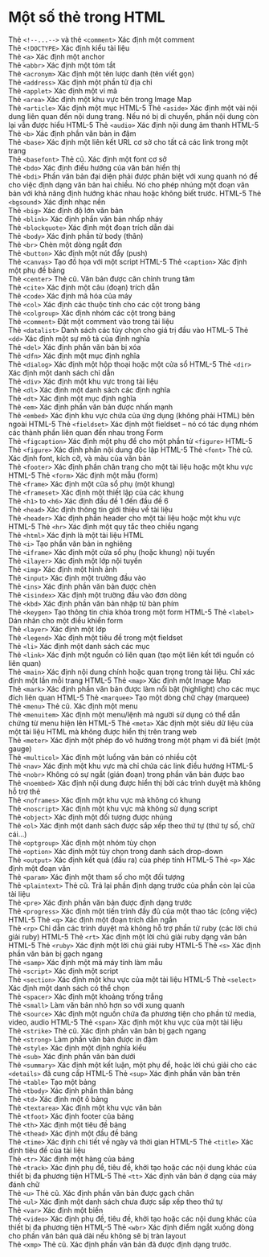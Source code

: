 # Một số thẻ trong HTML

Thẻ `<!--...-->` và thẻ `<comment>`	Xác định một comment	 
Thẻ `<!DOCTYPE>`	Xác định kiểu tài liệu	 
Thẻ `<a>`	Xác định một anchor	 
Thẻ `<abbr>`	Xác định một tóm tắt	 
Thẻ `<acronym>`	Xác định một tên lược danh (tên viết gọn)	 
Thẻ `<address>`	Xác định một phần tử địa chỉ	 
Thẻ `<applet>`	Xác định một vi mã	 
Thẻ `<area>`	Xác định một khu vực bên trong Image Map	 
Thẻ `<article>`	Xác định một mục HTML-5
Thẻ `<aside>`	Xác định một vài nội dung liên quan đến nội dung trang. Nếu nó bị di chuyển, phần nội dung còn lại vẫn được hiểu	HTML-5
Thẻ `<audio>`	Xác định nội dung âm thanh	HTML-5
Thẻ `<b>`	Xác định phần văn bản in đậm	 
Thẻ `<base>`	Xác định một liên kết URL cơ sở cho tất cả các link trong một trang	 
Thẻ `<basefont>`	Thẻ cũ. Xác định một font cơ sở	 
Thẻ `<bdo>`	Xác định điều hướng của văn bản hiển thị	 
Thẻ `<bdi>`	Phần văn bản đại diện phải được phân biệt với xung quanh nó để cho việc định dạng văn bản hai chiều. Nó cho phép nhúng một đoạn văn bản với khả năng định hướng khác nhau hoặc không biết trước.	HTML-5
Thẻ `<bgsound`>	Xác định nhạc nền	 
Thẻ `<big>`	Xác định độ lớn văn bản	 
Thẻ `<blink>`	Xác định phần văn bản nhấp nháy	 
Thẻ `<blockquote>`	Xác định một đoạn trích dẫn dài	 
Thẻ `<body>`	Xác định phần tử body (thân)	 
Thẻ `<br>`	Chèn một dòng ngắt đơn	 
Thẻ `<button>`	Xác định một nút đẩy (push)	 
Thẻ `<canvas>`	Tạo đồ họa với một script	HTML-5
Thẻ `<caption>`	Xác định một phụ đề bảng	 
Thẻ `<center>`	Thẻ cũ. Văn bản được căn chỉnh trung tâm	 
Thẻ `<cite>`	Xác định một câu (đoạn) trích dẫn	 
Thẻ `<code>`	Xác định mã hóa của máy	 
Thẻ `<col>`	Xác định các thuộc tính cho các cột trong bảng	 
Thẻ `<colgroup>`	Xác định nhóm các cột trong bảng	 
Thẻ `<comment>`	Đặt một comment vào trong tài liệu	 
Thẻ `<datalist>`	Danh sách các tùy chọn cho giá trị đầu vào	HTML-5
Thẻ `<dd>`	Xác định một sự mô tả của định nghĩa	 
Thẻ `<del>`	Xác định phần văn bản bị xóa	 
Thẻ `<dfn>`	Xác định một mục định nghĩa	 
Thẻ `<dialog>`	Xác định một hộp thoại hoặc một cửa sổ	HTML-5
Thẻ `<dir>`	Xác định một danh sách chỉ dẫn	 
Thẻ `<div>`	Xác định một khu vực trong tài liệu	 
Thẻ `<dl>`	Xác định một danh sách các định nghĩa	 
Thẻ `<dt>`	Xác định một mục định nghĩa	 
Thẻ `<em>`	Xác định phần văn bản được nhấn mạnh	 
Thẻ `<embed>`	Xác định khu vực chứa của ứng dụng (không phải HTML) bên ngoài	HTML-5
Thẻ `<fieldset>`	Xác định một fieldset – nó có tác dụng nhóm các thành phần liên quan đến nhau trong Form	 
Thẻ `<figcaption>`	Xác định một phụ đề cho một phần tử `<figure>`	HTML-5
Thẻ `<figure>`	Xác định phần nội dung độc lập	HTML-5
Thẻ `<font>`	Thẻ cũ. Xác định font, kích cỡ, và màu của văn bản	 
Thẻ `<footer>`	Xác định phần chân trang cho một tài liệu hoặc một khu vực	HTML-5
Thẻ `<form>`	Xác định một mẫu (form)	 
Thẻ `<frame>`	Xác định một cửa sổ phụ (một khung)	 
Thẻ `<frameset>`	Xác định một thiết lập của các khung	 
Thẻ `<h1>` to `<h6>`	Xác định đầu đề 1 đến đầu đề 6	 
Thẻ `<head>`	Xác định thông tin giới thiệu về tài liệu	 
Thẻ `<header>`	Xác định phần header cho một tài liệu hoặc một khu vực	HTML-5
Thẻ `<hr>`	Xác định một quy tắc theo chiều ngang	 
Thẻ `<html>`	Xác định là một tài liệu HTML	 
Thẻ `<i>`	Tạo phần văn bản in nghiêng	 
Thẻ `<iframe>`	Xác định một cửa sổ phụ (hoặc khung) nội tuyến	 
Thẻ `<ilayer>`	Xác định một lớp nội tuyến	 
Thẻ `<img>`	Xác định một hình ảnh	 
Thẻ `<input>`	Xác định một trường đầu vào	 
Thẻ `<ins>`	Xác định phần văn bản được chèn	 
Thẻ `<isindex>`	Xác định một trường đầu vào đơn dòng	 
Thẻ `<kbd>`	Xác định phần văn bản nhập từ bàn phím	 
Thẻ `<keygen>`	Tạo thông tin chìa khóa trong một form	HTML-5
Thẻ `<label>`	Dán nhãn cho một điều khiển form	 
Thẻ `<layer>`	Xác định một lớp	 
Thẻ `<legend>`	Xác định một tiêu đề trong một fieldset	 
Thẻ `<li>`	Xác định một danh sách các mục	 
Thẻ `<link>`	Xác định một nguồn có liên quan (tạo một liên kết tới nguồn có liên quan)	 
Thẻ `<main>`	Xác định nội dung chính hoặc quan trọng trong tài liệu. Chỉ xác định một lần mỗi trang	HTML-5
Thẻ `<map>`	Xác định một Image Map	 
Thẻ `<mark>`	Xác định phần văn bản được làm nổi bật (highlight) cho các mục đích liên quan	HTML-5
Thẻ `<marquee>`	Tạo một dòng chữ chạy (marquee)	 
Thẻ `<menu>`	Thẻ cũ. Xác định một menu	 
Thẻ `<menuitem>`	Xác định một menu/lệnh mà người sử dụng có thể dẫn chứng từ menu hiện lên	HTML-5
Thẻ `<meta>`	Xác định một siêu dữ liệu của một tài liệu HTML mà không được hiển thị trên trang web	 
Thẻ `<meter>`	Xác định một phép đo vô hướng trong một phạm vi đã biết (một gauge)	 
Thẻ `<multicol>`	Xác định một luồng văn bản có nhiều cột	 
Thẻ `<nav>`	Xác định một khu vực mà chỉ chứa các link điều hướng	HTML-5
Thẻ `<nobr>`	Không có sự ngắt (gián đoạn) trong phần văn bản được bao	 
Thẻ `<noembed>`	Xác định nội dung được hiển thị bởi các trình duyệt mà không hỗ trợ thẻ <embed>	 
Thẻ `<noframes>`	Xác định một khu vực mà không có khung	 
Thẻ `<noscript>`	Xác định một khu vực mà không sử dụng script	 
Thẻ `<object>`	Xác định một đối tượng được nhúng	 
Thẻ `<ol>`	Xác định một danh sách được sắp xếp theo thứ tự (thứ tự số, chữ cái…)	 
Thẻ `<optgroup>`	Xác định một nhóm tùy chọn	 
Thẻ `<option>`	Xác định một tùy chọn trong danh sách drop-down	 
Thẻ `<output>`	Xác định kết quả (đầu ra) của phép tính	HTML-5
Thẻ `<p>`	Xác định một đoạn văn	 
Thẻ `<param>`	Xác định một tham số cho một đối tượng	 
Thẻ `<plaintext>`	Thẻ cũ. Trả lại phần định dạng trước của phần còn lại của tài liệu	 
Thẻ `<pre>`	Xác định phần văn bản được định dạng trước	 
Thẻ `<progress>`	Xác định một tiến trình đầy đủ của một thao tác (công việc)	HTML-5
Thẻ `<q>`	Xác định một đoạn trích dẫn ngắn	 
Thẻ `<rp>`	Chỉ dẫn các trình duyệt mà không hỗ trợ phần tử ruby (các lời chú giải ruby)	HTML-5
Thẻ `<rt>`	Xác định một lời chú giải ruby dạng văn bản	HTML-5
Thẻ `<ruby>`	Xác định một lời chú giải ruby	HTML-5
Thẻ `<s>` Xác định phần văn bản bị gạch ngang	 
Thẻ `<samp>`	Xác định một mã máy tính làm mẫu	 
Thẻ `<script>`	Xác định một script	 
Thẻ `<section>`	Xác định một khu vực của một tài liệu	HTML-5
Thẻ `<select>`	Xác định một danh sách có thể chọn	 
Thẻ `<spacer>`	Xác định một khoảng trống trắng	 
Thẻ `<small>`	Làm văn bản nhỏ hơn so với xung quanh	 
Thẻ `<source>`	Xác định một nguồn chứa đa phương tiện cho phần tử media, video, audio	HTML-5
Thẻ `<span>`	Xác định một khu vực của một tài liệu	 
Thẻ `<strike>`	Thẻ cũ. Xác định phần văn bản bị gạch ngang	 
Thẻ `<strong>`	Làm phần văn bản được in đậm	 
Thẻ `<style>`	Xác định một định nghĩa kiểu	 
Thẻ `<sub>`	Xác định phần văn bản dưới	 
Thẻ `<summary>`	Xác định một kết luận, một phụ đề, hoặc lời chú giải cho các `<details>` đã cung cấp	HTML-5
Thẻ `<sup>`	Xác định phần văn bản trên	 
Thẻ `<table>`	Tạo một bảng	 
Thẻ `<tbody>`	Xác định phần thân bảng	 
Thẻ `<td>`	Xác định một ô bảng	 
Thẻ `<textarea>`	Xác định một khu vực văn bản	 
Thẻ `<tfoot>`	Xác định footer của bảng	 
Thẻ `<th>`	Xác định một tiêu đề bảng	 
Thẻ `<thead>`	Xác định một đầu đề bảng	 
Thẻ `<time>`	Xác định chi tiết về ngày và thời gian	HTML-5
Thẻ `<title>`	Xác định tiêu đề của tài liệu	 
Thẻ `<tr>`	Xác định một hàng của bảng	 
Thẻ `<track>`	Xác định phụ đề, tiêu đề, khởi tạo hoặc các nội dung khác của thiết bị đa phương tiện	HTML-5
Thẻ `<tt>`	Xác định văn bản ở dạng của máy đánh chữ	 
Thẻ `<u>`	Thẻ cũ. Xác định phần văn bản được gạch chân	 
Thẻ `<ul>`	Xác định một danh sách chưa được sắp xếp theo thứ tự	 
Thẻ `<var>`	Xác định một biến	 
Thẻ `<video>`	Xác định phụ đề, tiêu đề, khởi tạo hoặc các nội dung khác của thiết bị đa phương tiện	HTML-5
Thẻ `<wbr>`	Xác định điểm ngắt xuống dòng cho phần văn bản quá dài nếu không sẽ bị tràn layout	 
Thẻ `<xmp>`	Thẻ cũ. Xác định phần văn bản đã được định dạng trước.	
